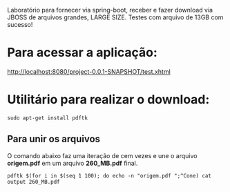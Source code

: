 
Laboratório para fornecer via spring-boot, receber e fazer download via JBOSS de arquivos grandes, LARGE SIZE. Testes com arquivo de 13GB com sucesso!


# Para acessar a aplicação:

[http://localhost:8080/project-0.0.1-SNAPSHOT/test.xhtml](http://localhost:8080/project-0.0.1-SNAPSHOT/test.xhtml)


# Utilitário para realizar o download:


```
sudo apt-get install pdftk
```

## Para unir os arquivos

O comando abaixo faz uma iteração de cem vezes e une o arquivo **origem.pdf** em um arquivo **260_MB.pdf** final.

```
pdftk $(for i in $(seq 1 100); do echo -n "origem.pdf ";^Cone) cat output 260_MB.pdf
```
